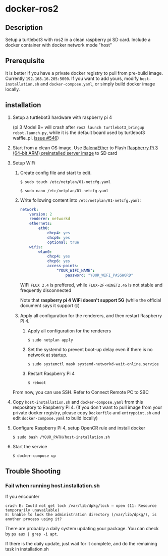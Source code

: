 # docker-ros2

## Description

Setup a turtlebot3 with ros2 in a clean raspberry pi SD card.
Include a docker container with docker network mode "host"

## Prerequisite

It is better if you have a private docker registry to pull from pre-build image. Currently `192.168.16.205:5000`. If you want to add yours, modify `host-installation.sh` and `docker-compose.yaml`, or simply build docker image locally.

## installation

1. Setup a turtlebot3 hardware with raspberry pi 4

    (pi 3 Model B+ will crash after `ros2 launch turtlebot3_bringup robot.launch.py`, while it is the default board used by turtlebot3 waffle_pi. [issue #546](https://github.com/ROBOTIS-GIT/turtlebot3/issues/546#issuecomment-610725769))

2. Start from a clean OS image. Use [BalenaEther](https://www.balena.io/etcher/) to Flash [Raspberry Pi 3 (64-bit ARM) preinstalled server image](http://cdimage.ubuntu.com/ubuntu/releases/bionic/release/) to SD card

3. Setup WiFi
    1. Create config file and start to edit.

        `$ sudo touch /etc/netplan/01-netcfg.yaml`

        `$ sudo nano /etc/netplan/01-netcfg.yaml`
    2. Write following content into `/etc/netplan/01-netcfg.yaml`:

        ```yaml
        network:
            version: 2
            renderer: networkd
            ethernets:
                eth0:
                    dhcp4: yes
                    dhcp6: yes
                    optional: true
            wifis:
                wlan0:
                    dhcp4: yes
                    dhcp6: yes
                    access-points:
                        "YOUR_WIFI_NAME":
                            password: "YOUR_WIFI_PASSWORD"
        ```

        WiFi `FLUX 2.4` is preffered, while `FLUX-2F-HINET2.4G` is not stable and frequently disconnected

        Note that **raspberry pi 4 WiFi doesn't support 5G** (while the official document says it support 🙄)

    3. Apply all configuration for the renderers, and then restart Raspberry Pi 4.

        1. Apply all configuration for the renderers

            ```$ sudo netplan apply```
        2. Set the systemd to prevent boot-up delay even if there is no network at startup.

            ```$ sudo systemctl mask systemd-networkd-wait-online.service```
        3. Restart Raspberry Pi 4

            ```$ reboot```

    From now, you can use SSH. Refer to Connect Remote PC to SBC

4. Copy `host-installation.sh` and `docker-compose.yaml` from this respository to Raspberry Pi 4. (If you don't want to pull image from your private docker registry, please copy `Dockerfile` and `entrypoint.sh` and edit `docker-compose.yaml` to build locally)

5. Configure Raspberry Pi 4, setup OpenCR rule and install docker

    ```$ sudo bash /YOUR_PATH/host-installation.sh```

6. Start the service

    ```$ docker-compose up```

## Trouble Shooting

### Fail when running host.installation.sh

If you encounter

```shell
crash E: Could not get lock /var/lib/dpkg/lock – open (11: Resource temporarily unavailable)
E: Unable to lock the administration directory (/var/lib/dpkg/), is another process using it?
```

There are probably a daily system updating your package. You can check by `ps aux | grep -i apt`.

If there is the daily update, just wait for it complete, and do the remaining task in installation.sh
